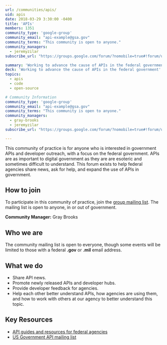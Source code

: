 ```yaml
---
url: /communities/apis/
uid: apis
date: 2018-03-29 3:30:00 -0400
title: 'APIs'
members: 1351
community_type: 'google-group'
community_email: "api-example@gsa.gov"
community_terms: "This community is open to anyone."
community_managers:
  - jeremyzilar
subscribe_url: "https://groups.google.com/forum/?nomobile=true#!forum/us-government-apis"

summary: 'Working to advance the cause of APIs in the federal government'
deck: 'Working to advance the cause of APIs in the federal government'
topics:
  - apis
  - code
  - open-source

# Community Information
community_type: 'google-group'
community_email: "api-example@gsa.gov"
community_terms: "This community is open to anyone."
community_managers:
  - gray-brooks
  - jeremyzilar
subscribe_url: "https://groups.google.com/forum/?nomobile=true#!forum/us-government-apis"

---
```


This community of practice is for anyone who is interested in government APIs and developer outreach, with a focus on the federal government. APIs are as important to digital government as they are are esoteric and sometimes difficult to understand. This forum exists to help federal agencies share news, ask for help, and expand the use of APIs in government.

## How to join

To participate in this community of practice, join the [group mailing list](https://groups.google.com/forum/?nomobile=true#!forum/us-government-apis). The mailing list is open to anyone, in or out of government.

**Community Manager:** Gray Brooks

## Who we are

The community mailing list is open to everyone, though some events will be limited to those with a federal **.gov** or **.mil** email address.

## What we do

* Share API news.
* Promote newly released APIs and developer hubs.
* Provide developer feedback for agencies.
* Help each other better understand APIs, how agencies are using them, and how to work with others at our agency to better understand this topic.

## Key Resources

 - [API guides and resources for federal agencies](https://api-all-the-x.18f.gov/)
 - [US Government API mailing list](https://groups.google.com/forum/?nomobile=true#!forum/us-government-apis)
